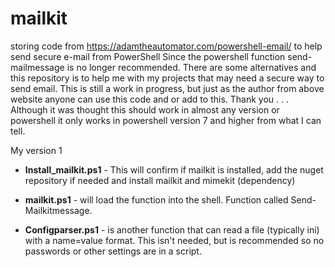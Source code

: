 # mailkit
storing code from https://adamtheautomator.com/powershell-email/ to help send secure e-mail from PowerShell
Since the powershell function send-mailmessage is no longer recommended. There are some alternatives and
this repository is to help me with my projects that may need a secure way to send email.
This is still a work in progress, but just as the author from above website anyone can use this code and or add to this. 
Thank you
.
.
.
Although it was thought this should work in almost any version or powershell it only works in powershell version 7 and higher from what I can tell. 

My version 1
* **Install_mailkit.ps1** - This will confirm if mailkit is installed, add the nuget repository if needed and install mailkit and mimekit (dependency) 

* **mailkit.ps1** - will load the function into the shell. Function called Send-Mailkitmessage.

* **Configparser.ps1** - is another function that can read a file (typically ini) with a name=value format. This isn't needed, but is recommended so no passwords or other settings are in a script. 
